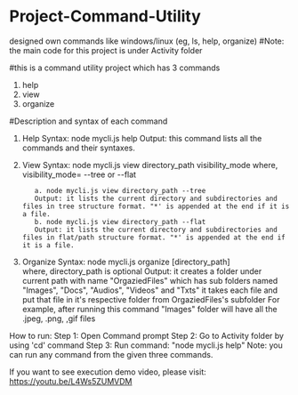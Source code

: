 # Project-Command-Utility
designed own commands like windows/linux (eg, ls, help, organize)
#Note: the main code for this project is under Activity folder

#this is a command utility project which has 3 commands 
  1. help
  2. view
  3. organize

#Description and syntax of each command
1. Help
    Syntax:  node mycli.js help
    Output: this command lists all the commands and their syntaxes.

2. View 
    Syntax:  node mycli.js view directory_path visibility_mode
          where,
              visibility_mode= --tree or --flat
              
          a. node mycli.js view directory_path --tree
          Output: it lists the current directory and subdirectories and files in tree structure format. "*' is appended at the end if it is a file.
          b. node mycli.js view directory_path --flat
          Output: it lists the current directory and subdirectories and files in flat/path structure format. "*' is appended at the end if it is a file.
          
3. Organize
    Syntax:  node mycli.js organize [directory_path]    
              where, directory_path is optional
    Output: it creates a folder under current path with name "OrgaziedFiles" which has sub folders named "Images", "Docs", "Audios", "Videos" and "Txts"
            it takes each file and put that file in it's respective folder from OrgaziedFiles's subfolder
            For example, after running this command "Images" folder will have all the .jpeg, .png, ,gif files 


How to run:
        Step 1: Open Command prompt
        Step 2: Go to Activity folder by using 'cd' command
        Step 3: Run command: "node mycli.js help"
        Note: you can run any command from the given three commands.
		
If you want to see execution demo video, please visit: https://youtu.be/L4Ws5ZUMVDM
        
